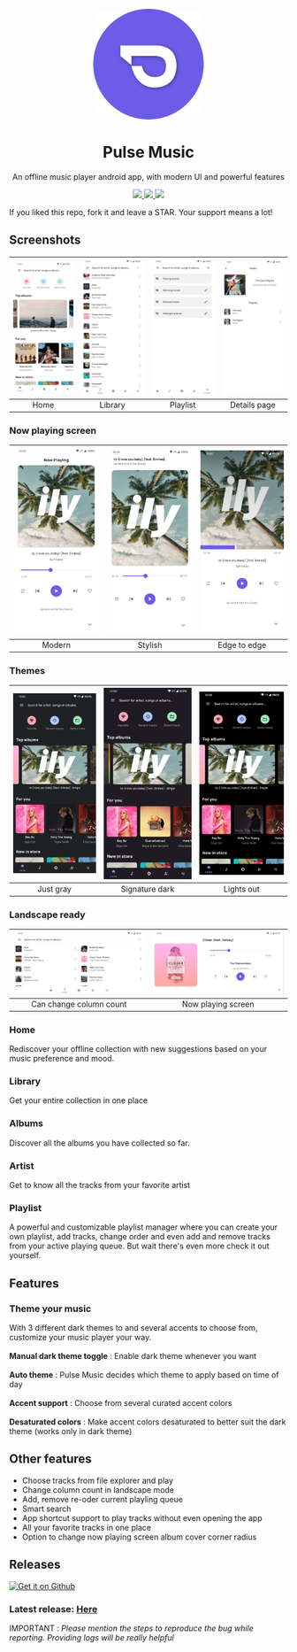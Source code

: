 <p align="center">
  <img src="fastlane/metadata/android/en-US/images/icon.svg" width="200" alt="pulsemusic" />
</p>

<h1 align="center">Pulse Music</h1>

<p align="center"> An offline music player android app, with modern UI and powerful features</p>

<p align="center">
  <a href="https://github.com/HardcodeCoder/pulsemusic/blob/master/LICENSE">
    <img src="https://img.shields.io/github/license/hardcodecoder/pulsemusic?color=%23079A00" />
  </a>
  <a href="https://github.com/HardcodeCoder/pulsemusic/releases">
    <img src="https://img.shields.io/github/v/release/hardcodecoder/pulsemusic?color=%235F78FF" />
  </a>
  <a href="https://github.com/HardcodeCoder/pulsemusic/releases">
    <img src="https://img.shields.io/github/downloads/hardcodecoder/pulsemusic/total?color=blue" />
  </a>
</p>

If you liked this repo, fork it and leave a STAR. Your support means a lot!

## Screenshots
| <img src="fastlane/metadata/android/en-US/images/phoneScreenshots/1.png" width="200"/> | <img src="fastlane/metadata/android/en-US/images/phoneScreenshots/2.png" width="200"/> | <img src="fastlane/metadata/android/en-US/images/phoneScreenshots/3.png" width="200"/> | <img src="fastlane/metadata/android/en-US/images/phoneScreenshots/7.png" width="200"/> |
|:---:|:---:|:---:|:---:|
| Home | Library | Playlist |Details page |

### Now playing screen
| <img src="fastlane/metadata/android/en-US/images/phoneScreenshots/4.png" width="200"/> | <img src="fastlane/metadata/android/en-US/images/phoneScreenshots/5.png" width="200"/> | <img src="fastlane/metadata/android/en-US/images/phoneScreenshots/6.png" width="200"/> | 
|:---:|:---:|:---:|
| Modern | Stylish | Edge to edge |

### Themes
| <img src="fastlane/metadata/android/en-US/images/phoneScreenshots/10.png" width="200"/> | <img src="fastlane/metadata/android/en-US/images/phoneScreenshots/11.png" width="200"/> | <img src="fastlane/metadata/android/en-US/images/phoneScreenshots/12.png" width="200"/> |
|:---:|:---:|:---:|
| Just gray | Signature dark | Lights out |

### Landscape ready
| <img src="fastlane/metadata/android/en-US/images/phoneScreenshots/8.png" width="300"/> | <img src="fastlane/metadata/android/en-US/images/phoneScreenshots/9.png" width="300"/> |
|:----:|:----:|
| Can change column count | Now playing screen |

### Home
Rediscover your offline collection with new suggestions based on your music preference
and mood.

### Library
Get your entire collection in one place

### Albums
Discover all the albums you have collected so far.

### Artist
Get to know all the tracks from your favorite artist

### Playlist
A powerful and customizable playlist manager where you can create your own playlist,
add tracks, change order and even add and remove tracks from your active playing queue.
But wait there's even more check it out yourself.

## Features
### Theme your music
With 3 different dark themes to and several accents to choose from, customize your music player your way.
<br></br>
**Manual dark theme toggle** : Enable dark theme whenever you want
<br></br>
**Auto theme** : Pulse Music decides which theme to apply based on time of day
<br></br>
**Accent support** : Choose from several curated accent colors
<br></br>
**Desaturated colors** : Make accent colors desaturated to better suit the dark theme (works only in dark theme)
## Other features
- Choose tracks from file explorer and play
- Change column count in landscape mode
- Add, remove re-oder current playling queue
- Smart search
- App shortcut support to play tracks without even opening the app
- All your favorite tracks in one place
- Option to change now playing screen album cover corner radius
## Releases
[<img alt="Get it on Github" height="70" src="https://raw.githubusercontent.com/flocke/andOTP/master/assets/badges/get-it-on-github.png">](https://github.com/HardcodeCoder/PulseMusic/releases/)
### Latest release: [Here](https://github.com/Sharath16113/Pulse-Music_player/releases)

IMPORTANT : *Please mention the steps to reproduce the bug while reporting. Providing logs will be really helpful*


